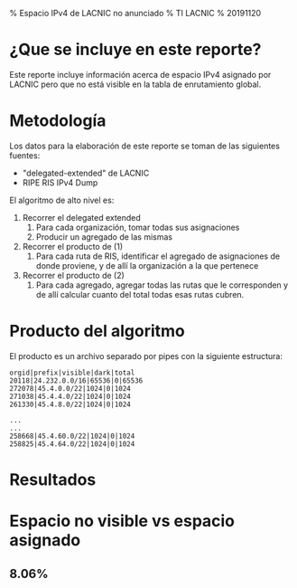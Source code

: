 % Espacio IPv4 de LACNIC no anunciado
% TI LACNIC
% 20191120


# ¿Que se incluye en este reporte? 

Este reporte incluye información acerca de espacio IPv4 asignado por LACNIC pero que no está visible en la tabla de enrutamiento global.


# Metodología

Los datos para la elaboración de este reporte se toman de las siguientes fuentes:

- "delegated-extended" de LACNIC
- RIPE RIS IPv4 Dump

El algoritmo de alto nivel es:

1. Recorrer el delegated extended
   1. Para cada organización, tomar todas sus asignaciones
   2. Producir un agregado de las mismas
2. Recorrer el producto de (1)
   1. Para cada ruta de RIS, identificar el agregado de asignaciones de donde proviene, y de allí la organización a la que pertenece
3. Recorrer el producto de (2)
   1. Para cada agregado, agregar todas las rutas que le corresponden y de allí calcular cuanto del total todas esas rutas cubren.

# Producto del algoritmo

El producto es un archivo separado por pipes con la siguiente estructura:

```
orgid|prefix|visible|dark|total
20118|24.232.0.0/16|65536|0|65536
272078|45.4.0.0/22|1024|0|1024
271038|45.4.4.0/22|1024|0|1024
261330|45.4.8.0/22|1024|0|1024

...
...
258668|45.4.60.0/22|1024|0|1024
258825|45.4.64.0/22|1024|0|1024
```

# Resultados

# Espacio no visible vs espacio asignado

## 8.06%




